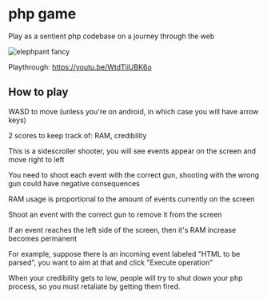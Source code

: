 # php game
Play as a sentient php codebase on a journey through the web

![elephpant fancy](https://user-images.githubusercontent.com/50182007/203436657-b2d6df3d-93c6-4f26-9698-470dfc60f24d.png)

Playthrough:
https://youtu.be/WtdTliUBK6o

## How to play

WASD to move (unless you're on android, in which case you will have arrow keys)

2 scores to keep track of: RAM, credibility

This is a sidescroller shooter, you will see events appear on the screen and move right to left

You need to shoot each event with the correct gun, shooting with the wrong gun could have negative consequences

RAM usage is proportional to the amount of events currently on the screen

Shoot an event with the correct gun to remove it from the screen

If an event reaches the left side of the screen, then it's RAM increase becomes permanent


For example, suppose there is an incoming event labeled "HTML to be parsed", you want to aim at that and click "Execute operation"


When your credibility gets to low, people will try to shut down your php process, so you must retaliate by getting them fired.
